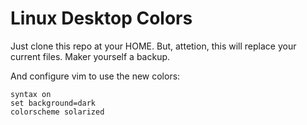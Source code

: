 # Linux Desktop Colors

Just clone this repo at your HOME. But, attetion, this will replace your current
files. Maker yourself a backup.

And configure vim to use the new colors:

```
syntax on
set background=dark
colorscheme solarized
```
